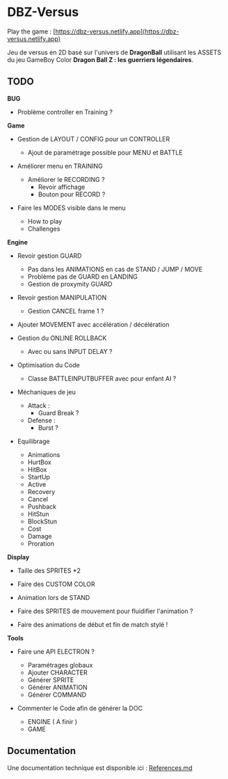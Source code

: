 # DBZ-Versus

Play the game : [https://dbz-versus.netlify.app](https://dbz-versus.netlify.app)

Jeu de versus en 2D basé sur l'univers de __DragonBall__ utilisant les ASSETS du jeu GameBoy Color __Dragon Ball Z : les guerriers légendaires__.

## TODO
__BUG__
* Problème controller en Training ?

__Game__
* Gestion de LAYOUT / CONFIG pour un CONTROLLER
    * Ajout de paramétrage possible pour MENU et BATTLE

* Améliorer menu en TRAINING
    * Améliorer le RECORDING ?
        * Revoir affichage
        * Bouton pour RECORD ?

* Faire les MODES visible dans le menu
    * How to play
    * Challenges

__Engine__
* Revoir gestion GUARD
    * Pas dans les ANIMATIONS en cas de STAND / JUMP / MOVE
    * Problème pas de GUARD en LANDING
    * Gestion de proxymity GUARD

* Revoir gestion MANIPULATION
    * Gestion CANCEL frame 1 ?

* Ajouter MOVEMENT avec accélération / décélération 

* Gestion du ONLINE ROLLBACK
    * Avec ou sans INPUT DELAY ?

* Optimisation du Code
    * Classe BATTLEINPUTBUFFER avec pour enfant AI ?

* Méchaniques de jeu
    * Attack :
        * Guard Break ?
    * Defense :
        * Burst ?

* Equilibrage
    * Animations
    * HurtBox
    * HitBox
    * StartUp
    * Active
    * Recovery
    * Cancel
    * Pushback
    * HitStun
    * BlockStun
    * Cost
    * Damage
    * Proration

__Display__
* Taille des SPRITES *2

* Faire des CUSTOM COLOR

* Animation lors de STAND

* Faire des SPRITES de mouvement pour fluidifier l'animation ?

* Faire des animations de début et fin de match stylé !

__Tools__
* Faire une API ELECTRON ?
    * Paramétrages globaux
    * Ajouter CHARACTER
    * Générer SPRITE
    * Générer ANIMATION
    * Générer COMMAND

* Commenter le Code afin de générer la DOC
    * ENGINE ( A finir )
    * GAME

## Documentation
Une documentation technique est disponible ici : [References.md](https://github.com/de-sign/DBZ-Versus/blob/master/src/doc/markdown/References.md)